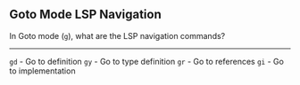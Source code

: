 ## Goto Mode LSP Navigation

In Goto mode (`g`), what are the LSP navigation commands?

---

`gd` - Go to definition
`gy` - Go to type definition
`gr` - Go to references
`gi` - Go to implementation

